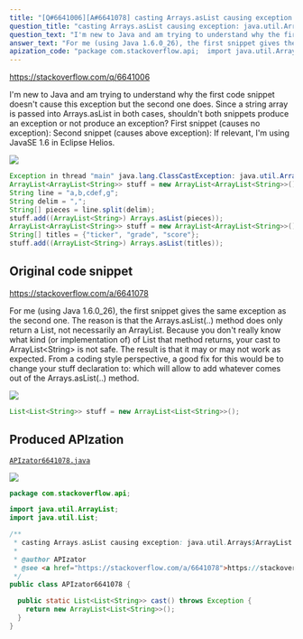 ```yaml
---
title: "[Q#6641006][A#6641078] casting Arrays.asList causing exception: java.util.Arrays$ArrayList cannot be cast to java.util.ArrayList"
question_title: "casting Arrays.asList causing exception: java.util.Arrays$ArrayList cannot be cast to java.util.ArrayList"
question_text: "I'm new to Java and am trying to understand why the first code snippet doesn't cause this exception but the second one does.  Since a string array is passed into Arrays.asList in both cases, shouldn't both snippets produce an exception or not produce an exception? First snippet (causes no exception): Second snippet (causes above exception): If relevant, I'm using JavaSE 1.6 in Eclipse Helios."
answer_text: "For me (using Java 1.6.0_26), the first snippet gives the same exception as the second one. The reason is that the Arrays.asList(..) method does only return a List, not necessarily an ArrayList. Because you don't really know what kind (or implementation of) of List that method returns, your cast to ArrayList<String> is not safe. The result is that it may or may not work as expected. From a coding style perspective, a good fix for this would be to change your stuff declaration to: which will allow to add whatever comes out of the Arrays.asList(..) method."
apization_code: "package com.stackoverflow.api;  import java.util.ArrayList; import java.util.List;  /**  * casting Arrays.asList causing exception: java.util.Arrays$ArrayList cannot be cast to java.util.ArrayList  *  * @author APIzator  * @see <a href=\"https://stackoverflow.com/a/6641078\">https://stackoverflow.com/a/6641078</a>  */ public class APIzator6641078 {    public static List<List<String>> cast() throws Exception {     return new ArrayList<List<String>>();   } }"
---
```


https://stackoverflow.com/q/6641006

I&#x27;m new to Java and am trying to understand why the first code snippet doesn&#x27;t cause this exception but the second one does.  Since a string array is passed into Arrays.asList in both cases, shouldn&#x27;t both snippets produce an exception or not produce an exception?
First snippet (causes no exception):
Second snippet (causes above exception):
If relevant, I&#x27;m using JavaSE 1.6 in Eclipse Helios.


<div class="code-logo"><img src="/stackoverflow.png" /></div>

```java
Exception in thread "main" java.lang.ClassCastException: java.util.Arrays$ArrayList cannot be cast to java.util.ArrayList
ArrayList<ArrayList<String>> stuff = new ArrayList<ArrayList<String>>();
String line = "a,b,cdef,g";
String delim = ",";
String[] pieces = line.split(delim);
stuff.add((ArrayList<String>) Arrays.asList(pieces));
ArrayList<ArrayList<String>> stuff = new ArrayList<ArrayList<String>>();
String[] titles = {"ticker", "grade", "score"};
stuff.add((ArrayList<String>) Arrays.asList(titles));
```


## Original code snippet

https://stackoverflow.com/a/6641078

For me (using Java 1.6.0_26), the first snippet gives the same exception as the second one. The reason is that the Arrays.asList(..) method does only return a List, not necessarily an ArrayList. Because you don&#x27;t really know what kind (or implementation of) of List that method returns, your cast to ArrayList&lt;String&gt; is not safe. The result is that it may or may not work as expected. From a coding style perspective, a good fix for this would be to change your stuff declaration to:
which will allow to add whatever comes out of the Arrays.asList(..) method.

<div class="code-logo"><img src="/stackoverflow.png" /></div>

```java
List<List<String>> stuff = new ArrayList<List<String>>();
```

## Produced APIzation

[`APIzator6641078.java`](https://github.com/pasqualesalza/apization-temp/raw/main/data/search/APIzator6641078.java)

<div class="code-logo"><img src="/apizator.png" /></div>

```java
package com.stackoverflow.api;

import java.util.ArrayList;
import java.util.List;

/**
 * casting Arrays.asList causing exception: java.util.Arrays$ArrayList cannot be cast to java.util.ArrayList
 *
 * @author APIzator
 * @see <a href="https://stackoverflow.com/a/6641078">https://stackoverflow.com/a/6641078</a>
 */
public class APIzator6641078 {

  public static List<List<String>> cast() throws Exception {
    return new ArrayList<List<String>>();
  }
}

```